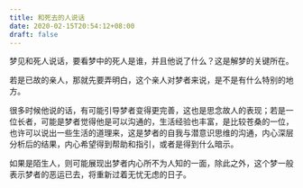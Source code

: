 ```yaml
---
title: 和死去的人说话
date: 2020-02-15T20:54:12+08:00
draft: false
---
```


梦见和死人说话，要看梦中的死人是谁，并且他说了什么？这是解梦的关键所在。

若是已故的亲人，那就先要弄明白，这个亲人对梦者来说，是不是有什么特别的地方。

很多时候他说的话，有可能引导梦者变得更完善，这也是思念故人的表现；若是一位长者，可能是梦者觉得他是可以沟通的，生活经验也丰富，是比较苍桑的一位，也许可以说出一些生活的道理来，这是梦者的自我与潜意识思维的沟通，内心深层分析后的结果，内心希望得到帮助和指引，或者是得到什么暗示。

如果是陌生人，则可能展现出梦者内心所不为人知的一面，除此之外，这个梦一般表示梦者的恶运已去，将重新过着无忧无虑的日子。

